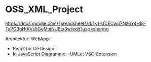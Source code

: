 # OSS_XML_Project

https://docs.google.com/spreadsheets/d/1K1-GCECw67Nz6Y4HI8-TaPG3gHtKVs5GeMujNU8tx3w/edit?usp=sharing


Architektur:
WebApp:
- React für UI-Design
- In JavaScript
Diagramme:
-UMLet VSC-Extension
